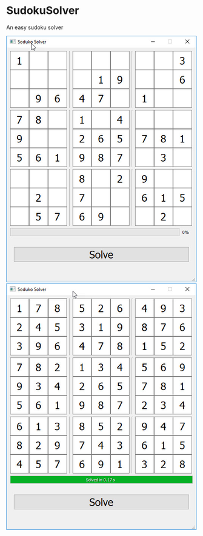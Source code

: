 # SudokuSolver

An easy sudoku solver


![alt text](https://github.com/EspenEnes/SudokuSolver/blob/master/Unsloved.jpg)
![alt text](https://github.com/EspenEnes/SudokuSolver/blob/master/solved.jpg)

